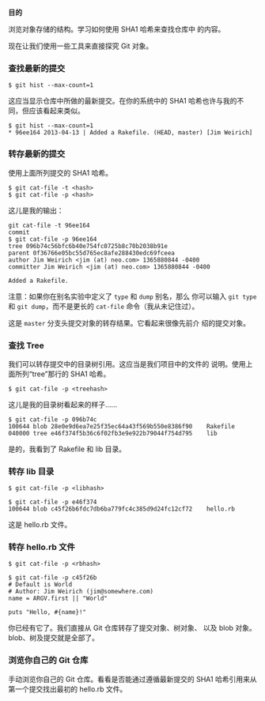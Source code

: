
**目的**

浏览对象存储的结构。学习如何使用 SHA1 哈希来查找仓库中
的内容。

现在让我们使用一些工具来直接探究 Git 对象。

### 查找最新的提交

```
$ git hist --max-count=1
```

这应当显示仓库中所做的最新提交。在你的系统中的 SHA1 
哈希也许与我的不同，但应该看起来类似。

```
$ git hist --max-count=1
* 96ee164 2013-04-13 | Added a Rakefile. (HEAD, master) [Jim Weirich]
```

### 转存最新的提交

使用上面所列提交的 SHA1 哈希。

```
$ git cat-file -t <hash>
$ git cat-file -p <hash>
```

这儿是我的输出：

```
git cat-file -t 96ee164
commit
$ git cat-file -p 96ee164
tree 096b74c56bfc6b40e754fc0725b8c70b2038b91e
parent 0f36766e05bc55d765ec8afe288430edc69fceea
author Jim Weirich <jim (at) neo.com> 1365880844 -0400
committer Jim Weirich <jim (at) neo.com> 1365880844 -0400

Added a Rakefile.
```

注意：如果你在别名实验中定义了 `type` 和 `dump` 别名，那么
你可以输入 `git type` 和 `git dump`，而不是更长的 `cat-file`
命令（我从未记住过）。

这是 `master` 分支头提交对象的转存结果。它看起来很像先前介
绍的提交对象。

### 查找 Tree

我们可以转存提交中的目录树引用。这应当是我们项目中的文件的
说明。使用上面所列“tree”那行的 SHA1 哈希。

```
$ git cat-file -p <treehash>
```

这儿是我的目录树看起来的样子……

```
$ git cat-file -p 096b74c
100644 blob 28e0e9d6ea7e25f35ec64a43f569b550e8386f90    Rakefile
040000 tree e46f374f5b36c6f02fb3e9e922b79044f754d795    lib
```

是的，我看到了 Rakefile 和 lib 目录。

### 转存 lib 目录

```
$ git cat-file -p <libhash>
```

```
$ git cat-file -p e46f374
100644 blob c45f26b6fdc7db6ba779fc4c385d9d24fc12cf72    hello.rb
```

这是 hello.rb 文件。

### 转存 hello.rb 文件

```
$ git cat-file -p <rbhash>
```

```
$ git cat-file -p c45f26b
# Default is World
# Author: Jim Weirich (jim@somewhere.com)
name = ARGV.first || "World"

puts "Hello, #{name}!"
```

你已经有它了。我们直接从 Git 仓库转存了提交对象、树对象、
以及 blob 对象。blob、树及提交就是全部了。

### 浏览你自己的 Git 仓库

手动浏览你自己的 Git 仓库。看看是否能通过遵循最新提交的
SHA1 哈希引用来从第一个提交找出最初的 hello.rb 文件。
